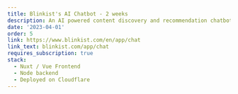 ```yaml
---
title: Blinkist's AI Chatbot - 2 weeks
description: An AI powered content discovery and recommendation chatbot for blinkist's content library.
date: '2023-04-01'
order: 5
link: https://www.blinkist.com/en/app/chat
link_text: blinkist.com/app/chat
requires_subscription: true
stack:
  - Nuxt / Vue Frontend
  - Node backend
  - Deployed on Cloudflare
---
```

